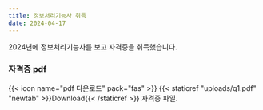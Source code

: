 ```yaml
---
title: 정보처리기능사 취득
date: 2024-04-17
---
```


2024년에 정보처리기능사를 보고 자격증을 취득했습니다.
  
### 자격증 pdf
{{< icon name="pdf 다운로드" pack="fas" >}} {{< staticref "uploads/q1.pdf" "newtab" >}}Download{{< /staticref >}} 자격증 파일.
